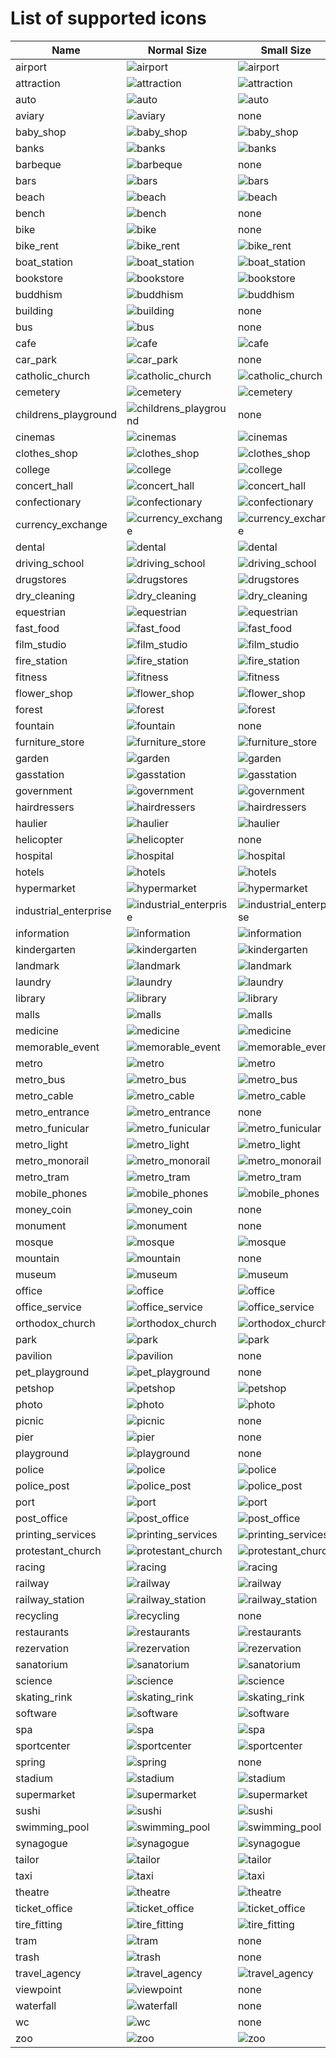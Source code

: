 <!-- Don't edit manually. Generated by script: ./tools/icons/generate-docs.ts -->

# List of supported icons

| Name                  | Normal Size                                                            | Small Size                                                             |
| --------------------- | ---------------------------------------------------------------------- | ---------------------------------------------------------------------- |
| airport               | ![airport](../static/icons/airport_24.svg)                             | ![airport](../static/icons/airport_14.svg)                             |
| attraction            | ![attraction](../static/icons/attraction_24.svg)                       | ![attraction](../static/icons/attraction_14.svg)                       |
| auto                  | ![auto](../static/icons/auto_24.svg)                                   | ![auto](../static/icons/auto_14.svg)                                   |
| aviary                | ![aviary](../static/icons/aviary_24.svg)                               | none                                                                   |
| baby_shop             | ![baby_shop](../static/icons/baby_shop_24.svg)                         | ![baby_shop](../static/icons/baby_shop_14.svg)                         |
| banks                 | ![banks](../static/icons/banks_24.svg)                                 | ![banks](../static/icons/banks_14.svg)                                 |
| barbeque              | ![barbeque](../static/icons/barbeque_24.svg)                           | none                                                                   |
| bars                  | ![bars](../static/icons/bars_24.svg)                                   | ![bars](../static/icons/bars_14.svg)                                   |
| beach                 | ![beach](../static/icons/beach_24.svg)                                 | ![beach](../static/icons/beach_14.svg)                                 |
| bench                 | ![bench](../static/icons/bench_24.svg)                                 | none                                                                   |
| bike                  | ![bike](../static/icons/bike_24.svg)                                   | none                                                                   |
| bike_rent             | ![bike_rent](../static/icons/bike_rent_24.svg)                         | ![bike_rent](../static/icons/bike_rent_14.svg)                         |
| boat_station          | ![boat_station](../static/icons/boat_station_24.svg)                   | ![boat_station](../static/icons/boat_station_14.svg)                   |
| bookstore             | ![bookstore](../static/icons/bookstore_24.svg)                         | ![bookstore](../static/icons/bookstore_14.svg)                         |
| buddhism              | ![buddhism](../static/icons/buddhism_24.svg)                           | ![buddhism](../static/icons/buddhism_14.svg)                           |
| building              | ![building](../static/icons/building_24.svg)                           | none                                                                   |
| bus                   | ![bus](../static/icons/bus_24.svg)                                     | none                                                                   |
| cafe                  | ![cafe](../static/icons/cafe_24.svg)                                   | ![cafe](../static/icons/cafe_14.svg)                                   |
| car_park              | ![car_park](../static/icons/car_park_24.svg)                           | none                                                                   |
| catholic_church       | ![catholic_church](../static/icons/catholic_church_24.svg)             | ![catholic_church](../static/icons/catholic_church_14.svg)             |
| cemetery              | ![cemetery](../static/icons/cemetery_24.svg)                           | ![cemetery](../static/icons/cemetery_14.svg)                           |
| childrens_playground  | ![childrens_playground](../static/icons/childrens_playground_24.svg)   | none                                                                   |
| cinemas               | ![cinemas](../static/icons/cinemas_24.svg)                             | ![cinemas](../static/icons/cinemas_14.svg)                             |
| clothes_shop          | ![clothes_shop](../static/icons/clothes_shop_24.svg)                   | ![clothes_shop](../static/icons/clothes_shop_14.svg)                   |
| college               | ![college](../static/icons/college_24.svg)                             | ![college](../static/icons/college_14.svg)                             |
| concert_hall          | ![concert_hall](../static/icons/concert_hall_24.svg)                   | ![concert_hall](../static/icons/concert_hall_14.svg)                   |
| confectionary         | ![confectionary](../static/icons/confectionary_24.svg)                 | ![confectionary](../static/icons/confectionary_14.svg)                 |
| currency_exchange     | ![currency_exchange](../static/icons/currency_exchange_24.svg)         | ![currency_exchange](../static/icons/currency_exchange_14.svg)         |
| dental                | ![dental](../static/icons/dental_24.svg)                               | ![dental](../static/icons/dental_14.svg)                               |
| driving_school        | ![driving_school](../static/icons/driving_school_24.svg)               | ![driving_school](../static/icons/driving_school_14.svg)               |
| drugstores            | ![drugstores](../static/icons/drugstores_24.svg)                       | ![drugstores](../static/icons/drugstores_14.svg)                       |
| dry_cleaning          | ![dry_cleaning](../static/icons/dry_cleaning_24.svg)                   | ![dry_cleaning](../static/icons/dry_cleaning_14.svg)                   |
| equestrian            | ![equestrian](../static/icons/equestrian_24.svg)                       | ![equestrian](../static/icons/equestrian_14.svg)                       |
| fast_food             | ![fast_food](../static/icons/fast_food_24.svg)                         | ![fast_food](../static/icons/fast_food_14.svg)                         |
| film_studio           | ![film_studio](../static/icons/film_studio_24.svg)                     | ![film_studio](../static/icons/film_studio_14.svg)                     |
| fire_station          | ![fire_station](../static/icons/fire_station_24.svg)                   | ![fire_station](../static/icons/fire_station_14.svg)                   |
| fitness               | ![fitness](../static/icons/fitness_24.svg)                             | ![fitness](../static/icons/fitness_14.svg)                             |
| flower_shop           | ![flower_shop](../static/icons/flower_shop_24.svg)                     | ![flower_shop](../static/icons/flower_shop_14.svg)                     |
| forest                | ![forest](../static/icons/forest_24.svg)                               | ![forest](../static/icons/forest_14.svg)                               |
| fountain              | ![fountain](../static/icons/fountain_24.svg)                           | none                                                                   |
| furniture_store       | ![furniture_store](../static/icons/furniture_store_24.svg)             | ![furniture_store](../static/icons/furniture_store_14.svg)             |
| garden                | ![garden](../static/icons/garden_24.svg)                               | ![garden](../static/icons/garden_14.svg)                               |
| gasstation            | ![gasstation](../static/icons/gasstation_24.svg)                       | ![gasstation](../static/icons/gasstation_14.svg)                       |
| government            | ![government](../static/icons/government_24.svg)                       | ![government](../static/icons/government_14.svg)                       |
| hairdressers          | ![hairdressers](../static/icons/hairdressers_24.svg)                   | ![hairdressers](../static/icons/hairdressers_14.svg)                   |
| haulier               | ![haulier](../static/icons/haulier_24.svg)                             | ![haulier](../static/icons/haulier_14.svg)                             |
| helicopter            | ![helicopter](../static/icons/helicopter_24.svg)                       | none                                                                   |
| hospital              | ![hospital](../static/icons/hospital_24.svg)                           | ![hospital](../static/icons/hospital_14.svg)                           |
| hotels                | ![hotels](../static/icons/hotels_24.svg)                               | ![hotels](../static/icons/hotels_14.svg)                               |
| hypermarket           | ![hypermarket](../static/icons/hypermarket_24.svg)                     | ![hypermarket](../static/icons/hypermarket_14.svg)                     |
| industrial_enterprise | ![industrial_enterprise](../static/icons/industrial_enterprise_24.svg) | ![industrial_enterprise](../static/icons/industrial_enterprise_14.svg) |
| information           | ![information](../static/icons/information_24.svg)                     | ![information](../static/icons/information_14.svg)                     |
| kindergarten          | ![kindergarten](../static/icons/kindergarten_24.svg)                   | ![kindergarten](../static/icons/kindergarten_14.svg)                   |
| landmark              | ![landmark](../static/icons/landmark_24.svg)                           | ![landmark](../static/icons/landmark_14.svg)                           |
| laundry               | ![laundry](../static/icons/laundry_24.svg)                             | ![laundry](../static/icons/laundry_14.svg)                             |
| library               | ![library](../static/icons/library_24.svg)                             | ![library](../static/icons/library_14.svg)                             |
| malls                 | ![malls](../static/icons/malls_24.svg)                                 | ![malls](../static/icons/malls_14.svg)                                 |
| medicine              | ![medicine](../static/icons/medicine_24.svg)                           | ![medicine](../static/icons/medicine_14.svg)                           |
| memorable_event       | ![memorable_event](../static/icons/memorable_event_24.svg)             | ![memorable_event](../static/icons/memorable_event_14.svg)             |
| metro                 | ![metro](../static/icons/metro_24.svg)                                 | ![metro](../static/icons/metro_14.svg)                                 |
| metro_bus             | ![metro_bus](../static/icons/metro_bus_24.svg)                         | ![metro_bus](../static/icons/metro_bus_14.svg)                         |
| metro_cable           | ![metro_cable](../static/icons/metro_cable_24.svg)                     | ![metro_cable](../static/icons/metro_cable_14.svg)                     |
| metro_entrance        | ![metro_entrance](../static/icons/metro_entrance_24.svg)               | none                                                                   |
| metro_funicular       | ![metro_funicular](../static/icons/metro_funicular_24.svg)             | ![metro_funicular](../static/icons/metro_funicular_14.svg)             |
| metro_light           | ![metro_light](../static/icons/metro_light_24.svg)                     | ![metro_light](../static/icons/metro_light_14.svg)                     |
| metro_monorail        | ![metro_monorail](../static/icons/metro_monorail_24.svg)               | ![metro_monorail](../static/icons/metro_monorail_14.svg)               |
| metro_tram            | ![metro_tram](../static/icons/metro_tram_24.svg)                       | ![metro_tram](../static/icons/metro_tram_14.svg)                       |
| mobile_phones         | ![mobile_phones](../static/icons/mobile_phones_24.svg)                 | ![mobile_phones](../static/icons/mobile_phones_14.svg)                 |
| money_coin            | ![money_coin](../static/icons/money_coin_24.svg)                       | none                                                                   |
| monument              | ![monument](../static/icons/monument_24.svg)                           | none                                                                   |
| mosque                | ![mosque](../static/icons/mosque_24.svg)                               | ![mosque](../static/icons/mosque_14.svg)                               |
| mountain              | ![mountain](../static/icons/mountain_24.svg)                           | none                                                                   |
| museum                | ![museum](../static/icons/museum_24.svg)                               | ![museum](../static/icons/museum_14.svg)                               |
| office                | ![office](../static/icons/office_24.svg)                               | ![office](../static/icons/office_14.svg)                               |
| office_service        | ![office_service](../static/icons/office_service_24.svg)               | ![office_service](../static/icons/office_service_14.svg)               |
| orthodox_church       | ![orthodox_church](../static/icons/orthodox_church_24.svg)             | ![orthodox_church](../static/icons/orthodox_church_14.svg)             |
| park                  | ![park](../static/icons/park_24.svg)                                   | ![park](../static/icons/park_14.svg)                                   |
| pavilion              | ![pavilion](../static/icons/pavilion_24.svg)                           | none                                                                   |
| pet_playground        | ![pet_playground](../static/icons/pet_playground_24.svg)               | none                                                                   |
| petshop               | ![petshop](../static/icons/petshop_24.svg)                             | ![petshop](../static/icons/petshop_14.svg)                             |
| photo                 | ![photo](../static/icons/photo_24.svg)                                 | ![photo](../static/icons/photo_14.svg)                                 |
| picnic                | ![picnic](../static/icons/picnic_24.svg)                               | none                                                                   |
| pier                  | ![pier](../static/icons/pier_24.svg)                                   | none                                                                   |
| playground            | ![playground](../static/icons/playground_24.svg)                       | none                                                                   |
| police                | ![police](../static/icons/police_24.svg)                               | ![police](../static/icons/police_14.svg)                               |
| police_post           | ![police_post](../static/icons/police_post_24.svg)                     | ![police_post](../static/icons/police_post_14.svg)                     |
| port                  | ![port](../static/icons/port_24.svg)                                   | ![port](../static/icons/port_14.svg)                                   |
| post_office           | ![post_office](../static/icons/post_office_24.svg)                     | ![post_office](../static/icons/post_office_14.svg)                     |
| printing_services     | ![printing_services](../static/icons/printing_services_24.svg)         | ![printing_services](../static/icons/printing_services_14.svg)         |
| protestant_church     | ![protestant_church](../static/icons/protestant_church_24.svg)         | ![protestant_church](../static/icons/protestant_church_14.svg)         |
| racing                | ![racing](../static/icons/racing_24.svg)                               | ![racing](../static/icons/racing_14.svg)                               |
| railway               | ![railway](../static/icons/railway_24.svg)                             | ![railway](../static/icons/railway_14.svg)                             |
| railway_station       | ![railway_station](../static/icons/railway_station_24.svg)             | ![railway_station](../static/icons/railway_station_14.svg)             |
| recycling             | ![recycling](../static/icons/recycling_24.svg)                         | none                                                                   |
| restaurants           | ![restaurants](../static/icons/restaurants_24.svg)                     | ![restaurants](../static/icons/restaurants_14.svg)                     |
| rezervation           | ![rezervation](../static/icons/rezervation_24.svg)                     | ![rezervation](../static/icons/rezervation_14.svg)                     |
| sanatorium            | ![sanatorium](../static/icons/sanatorium_24.svg)                       | ![sanatorium](../static/icons/sanatorium_14.svg)                       |
| science               | ![science](../static/icons/science_24.svg)                             | ![science](../static/icons/science_14.svg)                             |
| skating_rink          | ![skating_rink](../static/icons/skating_rink_24.svg)                   | ![skating_rink](../static/icons/skating_rink_14.svg)                   |
| software              | ![software](../static/icons/software_24.svg)                           | ![software](../static/icons/software_14.svg)                           |
| spa                   | ![spa](../static/icons/spa_24.svg)                                     | ![spa](../static/icons/spa_14.svg)                                     |
| sportcenter           | ![sportcenter](../static/icons/sportcenter_24.svg)                     | ![sportcenter](../static/icons/sportcenter_14.svg)                     |
| spring                | ![spring](../static/icons/spring_24.svg)                               | none                                                                   |
| stadium               | ![stadium](../static/icons/stadium_24.svg)                             | ![stadium](../static/icons/stadium_14.svg)                             |
| supermarket           | ![supermarket](../static/icons/supermarket_24.svg)                     | ![supermarket](../static/icons/supermarket_14.svg)                     |
| sushi                 | ![sushi](../static/icons/sushi_24.svg)                                 | ![sushi](../static/icons/sushi_14.svg)                                 |
| swimming_pool         | ![swimming_pool](../static/icons/swimming_pool_24.svg)                 | ![swimming_pool](../static/icons/swimming_pool_14.svg)                 |
| synagogue             | ![synagogue](../static/icons/synagogue_24.svg)                         | ![synagogue](../static/icons/synagogue_14.svg)                         |
| tailor                | ![tailor](../static/icons/tailor_24.svg)                               | ![tailor](../static/icons/tailor_14.svg)                               |
| taxi                  | ![taxi](../static/icons/taxi_24.svg)                                   | ![taxi](../static/icons/taxi_14.svg)                                   |
| theatre               | ![theatre](../static/icons/theatre_24.svg)                             | ![theatre](../static/icons/theatre_14.svg)                             |
| ticket_office         | ![ticket_office](../static/icons/ticket_office_24.svg)                 | ![ticket_office](../static/icons/ticket_office_14.svg)                 |
| tire_fitting          | ![tire_fitting](../static/icons/tire_fitting_24.svg)                   | ![tire_fitting](../static/icons/tire_fitting_14.svg)                   |
| tram                  | ![tram](../static/icons/tram_24.svg)                                   | none                                                                   |
| trash                 | ![trash](../static/icons/trash_24.svg)                                 | none                                                                   |
| travel_agency         | ![travel_agency](../static/icons/travel_agency_24.svg)                 | ![travel_agency](../static/icons/travel_agency_14.svg)                 |
| viewpoint             | ![viewpoint](../static/icons/viewpoint_24.svg)                         | none                                                                   |
| waterfall             | ![waterfall](../static/icons/waterfall_24.svg)                         | none                                                                   |
| wc                    | ![wc](../static/icons/wc_24.svg)                                       | none                                                                   |
| zoo                   | ![zoo](../static/icons/zoo_24.svg)                                     | ![zoo](../static/icons/zoo_14.svg)                                     |
